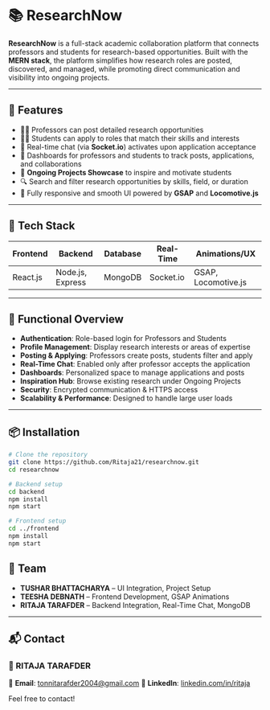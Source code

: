 # 📚 ResearchNow

**ResearchNow** is a full-stack academic collaboration platform that connects professors and students for research-based opportunities. Built with the **MERN stack**, the platform simplifies how research roles are posted, discovered, and managed, while promoting direct communication and visibility into ongoing projects.

---

## 🚀 Features

- 👨‍🏫 Professors can post detailed research opportunities
- 🧑‍🎓 Students can apply to roles that match their skills and interests
- 💬 Real-time chat (via **Socket.io**) activates upon application acceptance
- 📂 Dashboards for professors and students to track posts, applications, and collaborations
- 🧪 **Ongoing Projects Showcase** to inspire and motivate students
- 🔍 Search and filter research opportunities by skills, field, or duration
- 📱 Fully responsive and smooth UI powered by **GSAP** and **Locomotive.js**

---

## 🧰 Tech Stack

| Frontend        | Backend           | Database  | Real-Time | Animations/UX     | 
|----------------|-------------------|-----------|-----------|-------------------|
| React.js       | Node.js, Express  | MongoDB   | Socket.io | GSAP, Locomotive.js | 

---

## 🔐 Functional Overview

- **Authentication**: Role-based login for Professors and Students
- **Profile Management**: Display research interests or areas of expertise
- **Posting & Applying**: Professors create posts, students filter and apply
- **Real-Time Chat**: Enabled only after professor accepts the application
- **Dashboards**: Personalized space to manage applications and posts
- **Inspiration Hub**: Browse existing research under Ongoing Projects
- **Security**: Encrypted communication & HTTPS access
- **Scalability & Performance**: Designed to handle large user loads

---

## 📦 Installation

```bash
# Clone the repository
git clone https://github.com/Ritaja21/researchnow.git
cd researchnow

# Backend setup
cd backend
npm install
npm start

# Frontend setup
cd ../frontend
npm install
npm start
```
## 👥 Team

- **TUSHAR BHATTACHARYA** – UI Integration, Project Setup  
- **TEESHA DEBNATH** – Frontend Development, GSAP Animations  
- **RITAJA TARAFDER** – Backend Integration, Real-Time Chat, MongoDB  

---

## 📬 Contact

### 👤 RITAJA TARAFDER  
📧 **Email**: tonnitarafder2004@gmail.com 
🔗 **LinkedIn**: [linkedin.com/in/ritaja](https://www.linkedin.com/in/ritaja-tarafder-8b8a8b30b)

Feel free to contact!
